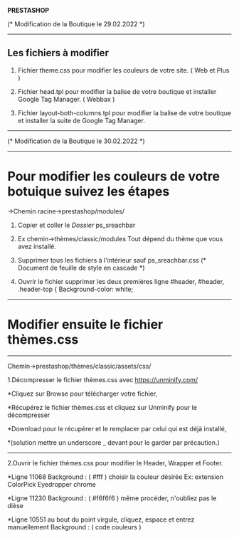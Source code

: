 __PRESTASHOP__


(* Modification de la Boutique le 29.02.2022 *)


-------------------------------------------------



## Les fichiers à modifier


1.  Fichier theme.css pour modifier les couleurs de votre site. ( Web et Plus )


2.  Fichier head.tpl pour modifier la balise <head> de votre boutique et installer Google Tag Manager. ( Webbax )


3.  Fichier layout-both-columns.tpl pour modifier la balise <body> de votre boutique et installer la suite de Google Tag Manager.


----------------------------------------------------


(* Modification de la Boutique le 30.02.2022 *)


-----------------------------------------------------


# Pour modifier les couleurs de votre botuique suivez les étapes 



->Chemin racine->prestashop/modules/


1.  Copier et coller le *Dossier* ps_sreachbar



2.  Ex chemin->thèmes/classic/modules
    Tout dépend du thème que vous avez installé.



3.  Supprimer tous les fichiers à l'intérieur sauf ps_sreachbar.css
    (* Document de feuille de style en cascade *)
    
    

4.  Ouvrir le fichier supprimer les deux premières ligne 
    #header, #header, .header-top {
    Background-color: white;
    
    
---------------------------------------------------------------

    
# Modifier ensuite le fichier thèmes.css
    
    
---------------------------------------------------------------------  


Chemin->prestashop/thèmes/classic/assets/css/


1.Décompresser le fichier thèmes.css avec https://unminify.com/


   *Cliquez sur Browse pour télécharger votre fichier,
   
   *Récupérez le fichier thèmes.css et cliquez sur Unminify pour le décompresser
   
   *Download pour le récupérer et le remplacer par celui qui est déjà installé,
   
   *(solution mettre un underscore _ devant pour le garder par précaution.)
   
   
   ------------------------------------------------------------------------------------------
   
   
2.Ouvrir le fichier thèmes.css pour modifier le Header, Wrapper et Footer.  


  *Ligne 11068 Background : ( #fff ) choisir la couleur désirée Ex: extension ColorPick Eyedropper chrome
  
  *Ligne 11230 Background : ( #f6f6f6 ) même procéder, n'oubliez pas le dièse
  
  *Ligne 10551 au bout du point virgule, cliquez, espace et entrez manuellement Background : ( code couleurs )
  
 
    
    
    
